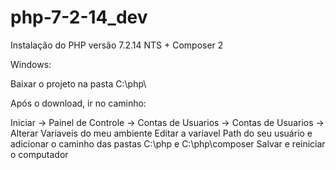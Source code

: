 # php-7-2-14_dev

Instalação do PHP versão 7.2.14 NTS + Composer 2

Windows:

Baixar o projeto na pasta C:\php\

Após o download, ir no caminho: 

  Iniciar -> Painel de Controle -> Contas de Usuarios ->  Contas de Usuarios -> Alterar Variaveis do meu ambiente
  Editar a variavel Path do seu usuário e adicionar o caminho das pastas C:\php e C:\php\composer
  Salvar e reiniciar o computador
